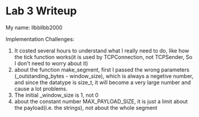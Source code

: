 Lab 3 Writeup
=============

My name: llbbllbb2000

Implementation Challenges:
1. It costed several hours to understand what I really need to do, like how the tick function works(it is used by TCPConnection, not TCPSender, So I don't need to worry about it)
2. about the function make_segment, first I passed the wrong parameters (_outstanding_bytes - window_size), which is always a negetive number, and since the datatype is size_t, it will become a very large number and cause a lot problems.
3. The initial _window_size is 1, not 0
4. about the constant number MAX_PAYLOAD_SIZE, it is just a limit about the payload(i.e. the strings), not about the whole segment
